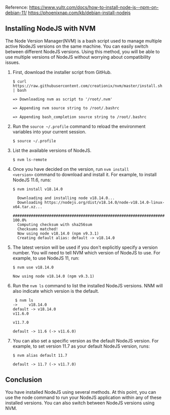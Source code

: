 Reference:
https://www.vultr.com/docs/how-to-install-node-js--npm-on-debian-11/
https://phoenixnap.com/kb/debian-install-nodejs

## Installing NodeJS with NVM

The Node Version Manager(NVM) is a bash script used to manage multiple active NodeJS versions on the same machine. You can easily switch between different NodeJS versions. Using this method, you will be able to use multiple versions of NodeJS without worrying about compatibility issues.

1.  First, download the installer script from GitHub.
    
    ```
    $ curl https://raw.githubusercontent.com/creationix/nvm/master/install.sh | bash
    
    => Downloading nvm as script to '/root/.nvm'
    
    => Appending nvm source string to /root/.bashrc
    
    => Appending bash_completion source string to /root/.bashrc
    ```
    
2.  Run the `source ~/.profile` command to reload the environment variables into your current session.
    
    ```
    $ source ~/.profile
    ```
    
3.  List the available versions of NodeJS.
    
    ```
    $ nvm ls-remote
    ```
    
4.  Once you have decided on the version, run `nvm install <version>` command to download and install it. For example, to install NodeJS 11.6, runs:
    
    ```
    $ nvm install v18.14.0
    
      Downloading and installing node v18.14.0...
      Downloading https://nodejs.org/dist/v18.14.0/node-v18.14.0-linux-x64.tar.xz...
      ################################################################################################################ 100.0%
      Computing checksum with sha256sum
      Checksums matched!
      Now using node v18.14.0 (npm v9.3.1)
      Creating default alias: default -> v18.14.0
    ```
    
5.  The latest version will be used if you don't explicitly specify a version number. You will need to tell NVM which version of NodeJS to use. For example, to use NodeJS 11, run:
    
    ```
    $ nvm use v18.14.0
    
    Now using node v18.14.0 (npm v9.3.1)
    ```
    
6.  Run the `nvm ls` command to list the installed NodeJS versions. NNM will also indicate which version is the default.
    
    ```
     $ nvm ls
    ->     v18.14.0
    default -> v18.14.0
    v11.6.0
    
    v11.7.0
    
    default -> 11.6 (-> v11.6.0)
    ```
    
7.  You can also set a specific version as the default NodeJS version. For example, to set version 11.7 as your default NodeJS version, runs:
    
    ```
    $ nvm alias default 11.7
    
    default -> 11.7 (-> v11.7.0)
    ```
    

## Conclusion

You have installed NodeJS using several methods. At this point, you can use the node command to run your NodeJS application within any of these installed versions. You can also switch between NodeJS versions using NVM.
